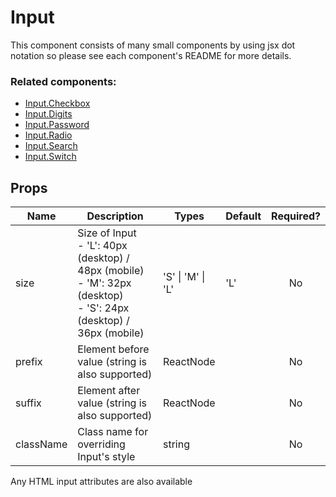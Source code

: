 # Input

This component consists of many small components by using jsx dot notation so please see each component's README for more details.

### Related components:
- [Input.Checkbox](./Checkbox)
- [Input.Digits](./Digits)
- [Input.Password](./Password)
- [Input.Radio](./Radio)
- [Input.Search](./Search)
- [Input.Switch](./Switch)

## Props

| Name      | Description                                                                                                              | Types             | Default | Required? |
|-----------|--------------------------------------------------------------------------------------------------------------------------|-------------------|---------|:---------:|
| size      | Size of Input<br>- 'L': 40px (desktop) / 48px (mobile)<br>- 'M': 32px (desktop)<br>- 'S': 24px (desktop) / 36px (mobile) | 'S' \| 'M' \| 'L' | 'L'     |     No    |
| prefix    | Element before value (string is also supported)                                                                            | ReactNode         |         |     No    |
| suffix    | Element after value (string is also supported)                                                                             | ReactNode         |         |     No    |
| className | Class name for overriding Input's style                                                                             | string            |         |     No    |

Any HTML input attributes are also available